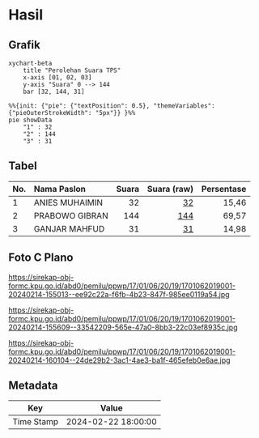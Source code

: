 # Hasil

## Grafik

```mermaid
xychart-beta
    title "Perolehan Suara TPS"
    x-axis [01, 02, 03]
    y-axis "Suara" 0 --> 144
    bar [32, 144, 31]
```

```mermaid
%%{init: {"pie": {"textPosition": 0.5}, "themeVariables": {"pieOuterStrokeWidth": "5px"}} }%%
pie showData
    "1" : 32
    "2" : 144
    "3" : 31
```

## Tabel

| No. | Nama Paslon    | Suara | Suara (raw) | Persentase |
|:--- |:-------------- | -----:| -----------:| ----------:|
| 1   | ANIES MUHAIMIN | 32    | [32][p-1]   | 15,46      |
| 2   | PRABOWO GIBRAN | 144   | [144][p-2]  | 69,57      |
| 3   | GANJAR MAHFUD  | 31    | [31][p-3]   | 14,98      |


[p-1]: https://github.com/gigit-pemilu/pemilu-2024-17-bengkulu/blob/main/pilpres/hitung-suara/sub/17-bengkulu/sub/01-bengkulu-selatan/sub/06-pino-raya/sub/2019-padang-beriang/sub/001-tps/sub/paslon-1.txt
[p-2]: https://github.com/gigit-pemilu/pemilu-2024-17-bengkulu/blob/main/pilpres/hitung-suara/sub/17-bengkulu/sub/01-bengkulu-selatan/sub/06-pino-raya/sub/2019-padang-beriang/sub/001-tps/sub/paslon-2.txt
[p-3]: https://github.com/gigit-pemilu/pemilu-2024-17-bengkulu/blob/main/pilpres/hitung-suara/sub/17-bengkulu/sub/01-bengkulu-selatan/sub/06-pino-raya/sub/2019-padang-beriang/sub/001-tps/sub/paslon-3.txt

## Foto C Plano

https://sirekap-obj-formc.kpu.go.id/abd0/pemilu/ppwp/17/01/06/20/19/1701062019001-20240214-155013--ee92c22a-f6fb-4b23-847f-985ee0119a54.jpg

https://sirekap-obj-formc.kpu.go.id/abd0/pemilu/ppwp/17/01/06/20/19/1701062019001-20240214-155609--33542209-565e-47a0-8bb3-22c03ef8935c.jpg

https://sirekap-obj-formc.kpu.go.id/abd0/pemilu/ppwp/17/01/06/20/19/1701062019001-20240214-160104--24de29b2-3ac1-4ae3-ba1f-465efeb0e6ae.jpg


## Metadata

| Key        | Value               |
| ---------- | ------------------- |
| Time Stamp | 2024-02-22 18:00:00 |



